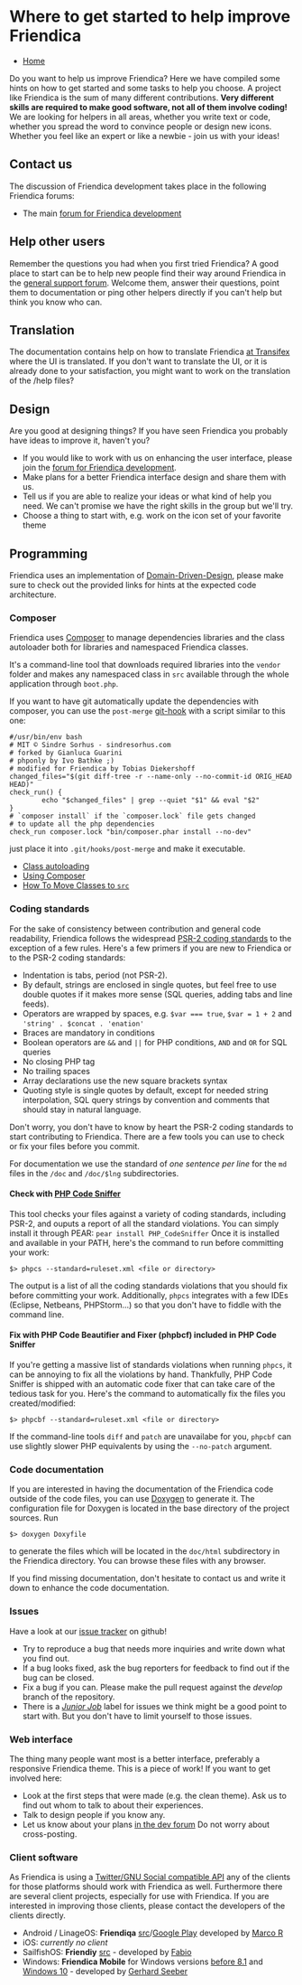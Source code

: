 # Where to get started to help improve Friendica

<!-- markdownlint-disable MD010 MD013 -->

* [Home](help)

Do you want to help us improve Friendica?
Here we have compiled some hints on how to get started and some tasks to help you choose.
A project like Friendica is the sum of many different contributions.
**Very different skills are required to make good software, not all of them involve coding!**
We are looking for helpers in all areas, whether you write text or code, whether you spread the word to convince people or design new icons.
Whether you feel like an expert or like a newbie - join us with your ideas!

## Contact us

The discussion of Friendica development takes place in the following Friendica forums:

* The main [forum for Friendica development](https://forum.friendi.ca/profile/developers)

## Help other users

Remember the questions you had when you first tried Friendica?
A good place to start can be to help new people find their way around Friendica in the [general support forum](https://forum.friendi.ca/prufile/helpers).
Welcome them, answer their questions, point them to documentation or ping other helpers directly if you can't help but think you know who can.

## Translation

The documentation contains help on how to translate Friendica [at Transifex](/help/translations) where the UI is translated.
If you don't want to translate the UI, or it is already done to your satisfaction, you might want to work on the translation of the /help files?

## Design

Are you good at designing things?
If you have seen Friendica you probably have ideas to improve it, haven't you?

* If you would like to work with us on enhancing the user interface, please join the [forum for Friendica development](https://forum.friendi.ca/profile/developers).
* Make plans for a better Friendica interface design and share them with us.
* Tell us if you are able to realize your ideas or what kind of help you need.
	We can't promise we have the right skills in the group but we'll try.
* Choose a thing to start with, e.g. work on the icon set of your favorite theme

## Programming

Friendica uses an implementation of [Domain-Driven-Design](help/Developer-Domain-Driven-Design), please make sure to check out the provided links for hints at the expected code architecture.

### Composer

Friendica uses [Composer](https://getcomposer.org) to manage dependencies libraries and the class autoloader both for libraries and namespaced Friendica classes.

It's a command-line tool that downloads required libraries into the `vendor` folder and makes any namespaced class in `src` available through the whole application through `boot.php`.

If you want to have git automatically update the dependencies with composer, you can use the `post-merge` [git-hook](https://git-scm.com/book/en/v2/Customizing-Git-Git-Hooks) with a script similar to this one:

    #/usr/bin/env bash
    # MIT © Sindre Sorhus - sindresorhus.com
    # forked by Gianluca Guarini
    # phponly by Ivo Bathke ;)
    # modified for Friendica by Tobias Diekershoff
    changed_files="$(git diff-tree -r --name-only --no-commit-id ORIG_HEAD HEAD)"
    check_run() {
		    echo "$changed_files" | grep --quiet "$1" && eval "$2"
    }
    # `composer install` if the `composer.lock` file gets changed
    # to update all the php dependencies
    check_run composer.lock "bin/composer.phar install --no-dev"

just place it into `.git/hooks/post-merge` and make it executable.

* [Class autoloading](help/autoloader)
* [Using Composer](help/Composer)
* [How To Move Classes to `src`](help/Developer-How-To-Move-Classes-to-src)

### Coding standards

For the sake of consistency between contribution and general code readability, Friendica follows the widespread [PSR-2 coding standards](http://www.php-fig.org/psr/psr-2/) to the exception of a few rules.
Here's a few primers if you are new to Friendica or to the PSR-2 coding standards:

* Indentation is tabs, period (not PSR-2).
* By default, strings are enclosed in single quotes, but feel free to use double quotes if it makes more sense (SQL queries, adding tabs and line feeds).
* Operators are wrapped by spaces, e.g. `$var === true`, `$var = 1 + 2` and `'string' . $concat . 'enation'`
* Braces are mandatory in conditions
* Boolean operators are `&&` and `||` for PHP conditions, `AND` and `OR` for SQL queries
* No closing PHP tag
* No trailing spaces
* Array declarations use the new square brackets syntax
* Quoting style is single quotes by default, except for needed string interpolation, SQL query strings by convention and comments that should stay in natural language.

Don't worry, you don't have to know by heart the PSR-2 coding standards to start contributing to Friendica.
There are a few tools you can use to check or fix your files before you commit.

For documentation we use the standard of *one sentence per line* for the `md` files in the `/doc` and `/doc/$lng` subdirectories.

#### Check with [PHP Code Sniffer](https://github.com/squizlabs/PHP_CodeSniffer)

This tool checks your files against a variety of coding standards, including PSR-2, and ouputs a report of all the standard violations.
You can simply install it through PEAR: `pear install PHP_CodeSniffer`
Once it is installed and available in your PATH, here's the command to run before committing your work:

	$> phpcs --standard=ruleset.xml <file or directory>

The output is a list of all the coding standards violations that you should fix before committing your work.
Additionally, `phpcs` integrates with a few IDEs (Eclipse, Netbeans, PHPStorm...) so that you don't have to fiddle with the command line.

#### Fix with PHP Code Beautifier and Fixer (phpbcf) included in PHP Code Sniffer

If you're getting a massive list of standards violations when running `phpcs`, it can be annoying to fix all the violations by hand.
Thankfully, PHP Code Sniffer is shipped with an automatic code fixer that can take care of the tedious task for you.
Here's the command to automatically fix the files you created/modified:

	$> phpcbf --standard=ruleset.xml <file or directory>

If the command-line tools `diff` and `patch` are unavailabe for you, `phpcbf` can use slightly slower PHP equivalents by using the `--no-patch` argument.

### Code documentation

If you are interested in having the documentation of the Friendica code outside of the code files, you can use [Doxygen](http://doxygen.org) to generate it.
The configuration file for Doxygen is located in the base directory of the project sources.
Run

	$> doxygen Doxyfile

to generate the files which will be located in the `doc/html` subdirectory in the Friendica directory.
You can browse these files with any browser.

If you find missing documentation, don't hesitate to contact us and write it down to enhance the code documentation.

### Issues

Have a look at our [issue tracker](https://github.com/friendica/friendica) on github!

* Try to reproduce a bug that needs more inquiries and write down what you find out.
* If a bug looks fixed, ask the bug reporters for feedback to find out if the bug can be closed.
* Fix a bug if you can. Please make the pull request against the *develop* branch of the repository.
* There is a *[Junior Job](https://github.com/friendica/friendica/issues?q=is%3Aopen+is%3Aissue+label%3A"Junior+Jobs")* label for issues we think might be a good point to start with.
	But you don't have to limit yourself to those issues.

### Web interface

The thing many people want most is a better interface, preferably a responsive Friendica theme.
This is a piece of work!
If you want to get involved here:

* Look at the first steps that were made (e.g. the clean theme).
	Ask us to find out whom to talk to about their experiences.
* Talk to design people if you know any.
* Let us know about your plans [in the dev forum](https://forum.friendi.ca/profile/developers)
	Do not worry about cross-posting.

### Client software

As Friendica is using a [Twitter/GNU Social compatible API](help/api) any of the clients for those platforms should work with Friendica as well.
Furthermore there are several client projects, especially for use with Friendica.
If you are interested in improving those clients, please contact the developers of the clients directly.

* Android / LinageOS: **Friendiqa** [src](https://git.friendi.ca/lubuwest/Friendiqa)/[Google Play](https://play.google.com/store/apps/details?id=org.qtproject.friendiqa) developed by [Marco R](https://freunde.ma-nic.de/profile/marco)
* iOS: *currently no client*
* SailfishOS: **Friendiy** [src](https://kirgroup.com/projects/fabrixxm/harbour-friendly) - developed by [Fabio](https://kirgroup.com/profile/fabrixxm/profile)
* Windows: **Friendica Mobile** for Windows versions [before 8.1](http://windowsphone.com/s?appid=e3257730-c9cf-4935-9620-5261e3505c67) and [Windows 10](https://www.microsoft.com/store/apps/9nblggh0fhmn) - developed by [Gerhard Seeber](http://mozartweg.dyndns.org/friendica/profile/gerhard/profile)
